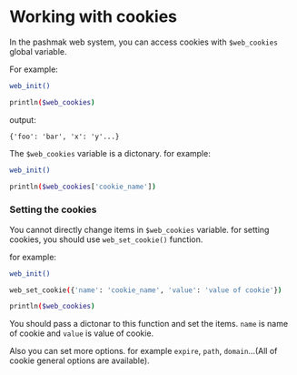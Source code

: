 # Working with cookies
In the pashmak web system, you can access cookies with `$web_cookies` global variable.

For example:

```bash
web_init()

println($web_cookies)
```

output:

```
{'foo': 'bar', 'x': 'y'...}
```

The `$web_cookies` variable is a dictonary. for example:

```bash
web_init()

println($web_cookies['cookie_name'])
```

### Setting the cookies
You cannot directly change items in `$web_cookies` variable. for setting cookies, you should use `web_set_cookie()` function.

for example:

```bash
web_init()

web_set_cookie({'name': 'cookie_name', 'value': 'value of cookie'})

println($web_cookies)
```

You should pass a dictonar to this function and set the items. `name` is name of cookie and `value` is value of cookie.

Also you can set more options. for example `expire`, `path`, `domain`...(All of cookie general options are available).

